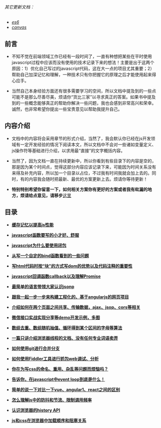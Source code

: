 ###### 其它更新文档：

* *[es6](https://github.com/woai30231/es6-note)*
* *[canvas](https://github.com/woai30231/canvas-note)*

## 前言

*   不知不觉在前端领域工作已经有一段时间了，一直有种想把某些在平时使用javascript过程中应该而没有使用的技术记录下来的想法！主要是出于这两个原因：1）优化自己写过的javascript代码，这在大一点的项目尤其重要；2）帮助自己加深记忆和理解，一种技术只有你把握它的原理之后才能使用起来得心应手。

*   当然自己本身经验方面还有很多需要学习的空间，所以文档中提及到的一些点可能不是那么尽善尽美，烦请你“货比三家”以寻求真正的答案。如果书中提及到的一些概念能够真正的帮助你解决一些问题，我也会感到非常高兴和荣幸。诚然，也非常希望你提出一些宝贵意见以帮助我提升自己。

## 内容介绍

*   文档中的内容将会采用章节的形式介绍，当然了，我会默认你已经在js开发领域有一定开发经验的情况下阅读本文，所以文档中不会对一些诸如变量定义、js操作符等基础进行介绍，以求用最“直接”的文字概括内容。

*   当然了，因为文档一直在持续更新中，所以你看到有些目录下的内容是空的，那是因为某个时间点，觉得这部分内容应该记录下来，可能因为时间关系没有来得及补充内容，所以加一个目录以占位，不过我有时间我就会加上去的。同时，有的内容我会随时把最新、最优的方案更新上去。烦请你等待更新！

* **特别特别希望你留意一下，如何相关方案你有更好的方案或者我有纰漏的地方，烦请给点意见，请移步**[这里](https://github.com/woai30231/webDevDetails/issues)

## 目录

* **[缓存记忆以提高js性能](https://github.com/woai30231/JavascriptDetails/tree/master/01)**

* **[javascript函数要写的小才好、舒服](https://github.com/woai30231/JavascriptDetails/tree/master/02)**

* **[javascript为什么要使用闭包](https://github.com/woai30231/JavascriptDetails/tree/master/03)**

* **[从写一个自定的bind函数看到的一些问题](https://github.com/woai30231/JavascriptDetails/tree/master/04)**

* **[写html代码时按“块”的方式写dom的优势以及代码注释的重要性](https://github.com/woai30231/JavascriptDetails/tree/master/05)**

* **[javascript回调函数callback以及理解Promise](https://github.com/woai30231/JavascriptDetails/tree/master/06)**

* **[最简单的语言带领大家认识jsonp](https://github.com/woai30231/JavascriptDetails/tree/master/07)**

* **[跟我一起一步一步来构建工程化的、基于angularjs的网页项目](https://github.com/woai30231/JavascriptDetails/tree/master/08)**

* **[介绍如何在两个页面之间共享、传输数据，ajax、jsop、cors等相关](https://github.com/woai30231/JavascriptDetails/tree/master/09)**

* **[微信接口实战实现分享等demo开发示例，多图](https://github.com/woai30231/JavascriptDetails/tree/master/10)**

* **[数组去重、数组随机抽值、循环得到某个区间的字母等算法](https://github.com/woai30231/JavascriptDetails/tree/master/11)**

* **[一篇只讲介绍浏览器线程的文档、没有任何专业词语卖弄](https://github.com/woai30231/JavascriptDetails/tree/master/12)**

* **[如何使用git进行合并分支](https://github.com/woai30231/JavascriptDetails/tree/master/13)**

* **[如何使用Fiddler工具进行抓包web调试、分析](https://github.com/woai30231/JavascriptDetails/tree/master/14)**

* **[你在为写css的命名、重用、杂乱等问题而烦恼吗？](https://github.com/woai30231/JavascriptDetails/tree/master/15)**

* **[告诉你，在javascript中event loop到底是什么！](https://github.com/woai30231/JavascriptDetails/tree/master/16/readme.md)**

* **[简单的说一下对比一下vue、angular1、react之间的区别](https://github.com/woai30231/JavascriptDetails/tree/master/17/readme.md)**

* **[怎么理解js中的防抖和节流、限制调用频率](https://github.com/woai30231/JavascriptDetails/tree/master/18/readme.md)**

* **[认识浏览器的history API](https://github.com/woai30231/JavascriptDetails/tree/master/19/readme.md)**

* **[js和css在浏览器中加载顺序和阻塞关系](./20/readme.md)**
